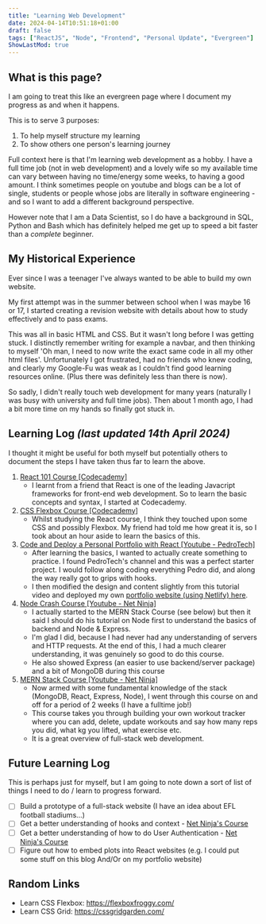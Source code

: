 ```yaml
---
title: "Learning Web Development"
date: 2024-04-14T10:51:18+01:00
draft: false
tags: ["ReactJS", "Node", "Frontend", "Personal Update", "Evergreen"]
ShowLastMod: true
---
```


## What is this page?

I am going to treat this like an evergreen page where I document my progress as and when it happens.

This is to serve 3 purposes:

1. To help myself structure my learning
2. To show others one person's learning journey

Full context here is that I'm learning web development as a hobby. I have a full time job (not in web development) and a lovely wife so my available time can vary between having no time/energy some weeks, to having a good amount. I think sometimes people on youtube and blogs can be a lot of single, students or people whose jobs are literally in software engineering - and so I want to add a different background perspective.

However note that I am a Data Scientist, so I do have a background in SQL, Python and Bash which has definitely helped me get up to speed a bit faster than a _complete_ beginner.

## My Historical Experience

Ever since I was a teenager I've always wanted to be able to build my own website.

My first attempt was in the summer between school when I was maybe 16 or 17, I started creating a revision website with details about how to study effectively and to pass exams.

This was all in basic HTML and CSS. But it wasn't long before I was getting stuck. I distinctly remember writing for example a navbar, and then thinking to myself 'Oh man, I need to now write the exact same code in all my other html files'. Unfortunately I got frustrated, had no friends who knew coding, and clearly my Google-Fu was weak as I couldn't find good learning resources online. (Plus there was definitely less than there is now).

So sadly, I didn't really touch web development for many years (naturally I was busy with university and full time jobs). Then about 1 month ago, I had a bit more time on my hands so finally got stuck in.

## Learning Log _(last updated 14th April 2024)_

I thought it might be useful for both myself but potentially others to document the steps I have taken thus far to learn the above.

1. [React 101 Course [Codecademy]](https://www.codecademy.com/learn/react-101)
   - I learnt from a friend that React is one of the leading Javacript frameworks for front-end web development. So to learn the basic concepts and syntax, I started at Codecademy.
2. [CSS Flexbox Course [Codecademy]](https://www.codecademy.com/learn/learn-css-flexbox-and-grid)
   - Whilst studying the React course, I think they touched upon some CSS and possibly Flexbox. My friend had told me how great it is, so I took about an hour aside to learn the basics of this.
3. [Code and Deploy a Personal Portfolio with React [Youtube - PedroTech]](https://www.youtube.com/watch?v=x7mwVn2z3Sk&list=WL&index=38&pp=gAQBiAQB)
   - After learning the basics, I wanted to actually create something to practice. I found PedroTech's channel and this was a perfect starter project. I would follow along coding everything Pedro did, and along the way really got to grips with hooks.
   - I then modified the design and content slightly from this tutorial video and deployed my own [portfolio website (using Netlify) here](https://liamgower.me).
4. [Node Crash Course [Youtube - Net Ninja]](https://www.youtube.com/watch?v=zb3Qk8SG5Ms&list=PL4cUxeGkcC9jsz4LDYc6kv3ymONOKxwBU&pp=iAQB)
   - I actually started to the MERN Stack Course (see below) but then it said I should do his tutorial on Node first to understand the basics of backend and Node & Express.
   - I'm glad I did, because I had never had any understanding of servers and HTTP requests. At the end of this, I had a much clearer understanding, it was genuinely so good to do this course.
   - He also showed Express (an easier to use backend/server package) and a bit of MongoDB during this course
5. [MERN Stack Course [Youtube - Net Ninja]](https://www.youtube.com/watch?v=98BzS5Oz5E4&list=PL4cUxeGkcC9iJ_KkrkBZWZRHVwnzLIoUE&pp=iAQB)
   - Now armed with some fundamental knowledge of the stack (MongoDB, React, Express, Node), I went through this course on and off for a period of 2 weeks (I have a fulltime job!)
   - This course takes you through building your own workout tracker where you can add, delete, update workouts and say how many reps you did, what kg you lifted, what exercise etc.
   - It is a great overview of full-stack web development.

## Future Learning Log

This is perhaps just for myself, but I am going to note down a sort of list of things I need to do / learn to progress forward.

- [ ] Build a prototype of a full-stack website (I have an idea about EFL football stadiums...)
- [ ] Get a better understanding of hooks and context - [Net Ninja's Course](https://www.youtube.com/watch?v=6RhOzQciVwI&list=PL4cUxeGkcC9hNokByJilPg5g9m2APUePI&pp=iAQB)
- [ ] Get a better understanding of how to do User Authentication - [Net Ninja's Course](https://www.youtube.com/watch?v=WsRBmwNkv3Q&list=PL4cUxeGkcC9g8OhpOZxNdhXggFz2lOuCT&pp=iAQB)
- [ ] Figure out how to embed plots into React websites (e.g. I could put some stuff on this blog And/Or on my portfolio website)

## Random Links

- Learn CSS Flexbox: https://flexboxfroggy.com/
- Learn CSS Grid: https://cssgridgarden.com/
